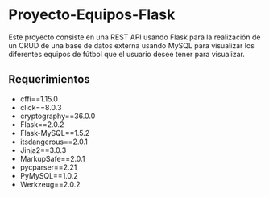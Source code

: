 # Proyecto-Equipos-Flask
Este proyecto consiste en una REST API usando Flask para la realización de un CRUD de una base de datos externa usando MySQL para visualizar los diferentes equipos de fútbol que el usuario desee tener para visualizar.

## Requerimientos

  -  cffi==1.15.0
  -  click==8.0.3
  -  cryptography==36.0.0
  -  Flask==2.0.2
  -  Flask-MySQL==1.5.2
  -  itsdangerous==2.0.1
  -  Jinja2==3.0.3
  -  MarkupSafe==2.0.1
  -  pycparser==2.21
  -  PyMySQL==1.0.2
  -  Werkzeug==2.0.2
